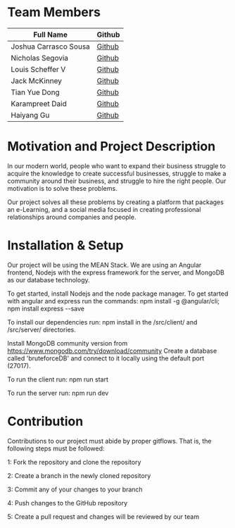 # Team Members
| Full Name | Github|
|-----------|--------|
|Joshua Carrasco Sousa | [Github](https://github.com/asdwhy) |
|Nicholas Segovia | [Github](https://github.com/NickSego) |
|Louis Scheffer V | [Github](https://github.com/loukos-scheffer) |
|Jack McKinney | [Github](https://github.com/shine-spike) |
|Tian Yue Dong | [Github](https://github.com/TianYueDong) |
|Karampreet Daid | [Github](https://github.com/KaramDaid) |
|Haiyang Gu | [Github](https://github.com/jgu508) |

# Motivation and Project Description

In our modern world, people who want to expand their business struggle to acquire the knowledge to create successful businesses, struggle to make a community around their business, and struggle to hire the right people. Our motivation is to solve these problems.

Our project solves all these problems by creating a platform that packages an e-Learning, and a social media focused in creating professional relationships around companies and people.

# Installation & Setup

Our project will be using the MEAN Stack.
We are using an Angular frontend, Nodejs with the express framework for the server, and MongoDB as our database technology.

To get started, install Nodejs and the node package manager.
To get started with angular and express run the commands:
npm install -g @angular/cli;
npm install express --save

To install our dependencies run:
npm install
in the /src/client/ and /src/server/ directories.

Install MongoDB community version from https://www.mongodb.com/try/download/community
Create a database called 'bruteforceDB' and connect to it locally using the default port (27017).

To run the client run:
npm run start

To run the server run:
npm run dev

# Contribution

Contributions to our project must abide by proper gitflows. That is, the following steps must be followed:

1: Fork the repository and clone the repository

2: Create a branch in the newly cloned repository

3: Commit any of your changes to your branch

4: Push changes to the GitHub repository

5: Create a pull request and changes will be reviewed by our team
